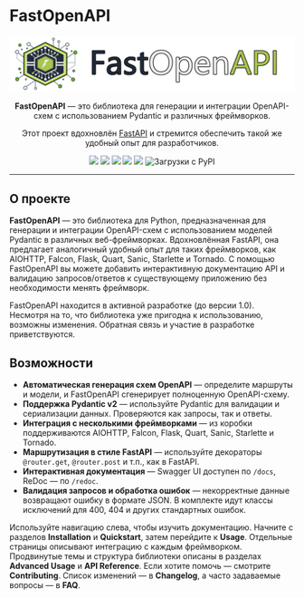 # FastOpenAPI

<p align="center">
  <img src="https://raw.githubusercontent.com/mr-fatalyst/fastopenapi/master/logo.png" alt="Логотип">
</p>

<p align="center">
  <b>FastOpenAPI</b> — это библиотека для генерации и интеграции OpenAPI-схем с использованием Pydantic и различных фреймворков.
</p>

<p align="center">
  Этот проект вдохновлён <a href="https://fastapi.tiangolo.com/">FastAPI</a> и стремится обеспечить такой же удобный опыт для разработчиков.
</p>

<p align="center">
  <img src="https://img.shields.io/github/license/mr-fatalyst/fastopenapi">
  <img src="https://github.com/mr-fatalyst/fastopenapi/actions/workflows/master.yml/badge.svg">
  <img src="https://codecov.io/gh/mr-fatalyst/fastopenapi/branch/master/graph/badge.svg?token=USHR1I0CJB">
  <img src="https://img.shields.io/pypi/v/fastopenapi">
  <img src="https://img.shields.io/pypi/pyversions/fastopenapi">
  <img src="https://static.pepy.tech/badge/fastopenapi" alt="Загрузки с PyPI">
</p>

---

## О проекте

**FastOpenAPI** — это библиотека для Python, предназначенная для генерации и интеграции OpenAPI-схем с использованием моделей Pydantic в различных веб-фреймворках. Вдохновлённая FastAPI, она предлагает аналогичный удобный опыт для таких фреймворков, как AIOHTTP, Falcon, Flask, Quart, Sanic, Starlette и Tornado. С помощью FastOpenAPI вы можете добавить интерактивную документацию API и валидацию запросов/ответов к существующему приложению без необходимости менять фреймворк.

FastOpenAPI находится в активной разработке (до версии 1.0). Несмотря на то, что библиотека уже пригодна к использованию, возможны изменения. Обратная связь и участие в разработке приветствуются.

## Возможности

- **Автоматическая генерация схем OpenAPI** — определите маршруты и модели, и FastOpenAPI сгенерирует полноценную OpenAPI-схему.
- **Поддержка Pydantic v2** — используйте Pydantic для валидации и сериализации данных. Проверяются как запросы, так и ответы.
- **Интеграция с несколькими фреймворками** — из коробки поддерживаются AIOHTTP, Falcon, Flask, Quart, Sanic, Starlette и Tornado.
- **Маршрутизация в стиле FastAPI** — используйте декораторы `@router.get`, `@router.post` и т.п., как в FastAPI.
- **Интерактивная документация** — Swagger UI доступен по `/docs`, ReDoc — по `/redoc`.
- **Валидация запросов и обработка ошибок** — некорректные данные возвращают ошибку в формате JSON. В комплекте идут классы исключений для 400, 404 и других стандартных ошибок.

Используйте навигацию слева, чтобы изучить документацию. Начните с разделов **Installation** и **Quickstart**, затем перейдите к **Usage**. Отдельные страницы описывают интеграцию с каждым фреймворком. Продвинутые темы и структура библиотеки описаны в разделах **Advanced Usage** и **API Reference**. Если хотите помочь — смотрите **Contributing**. Список изменений — в **Changelog**, а часто задаваемые вопросы — в **FAQ**.
